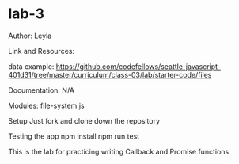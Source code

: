 # lab-3

Author: Leyla

Link and Resources:

data example: https://github.com/codefellows/seattle-javascript-401d31/tree/master/curriculum/class-03/lab/starter-code/files

Documentation:
N/A

Modules:
file-system.js

Setup
Just fork and clone down the repository

Testing the app
npm install
npm run test


This is the lab for practicing writing Callback and Promise functions.

